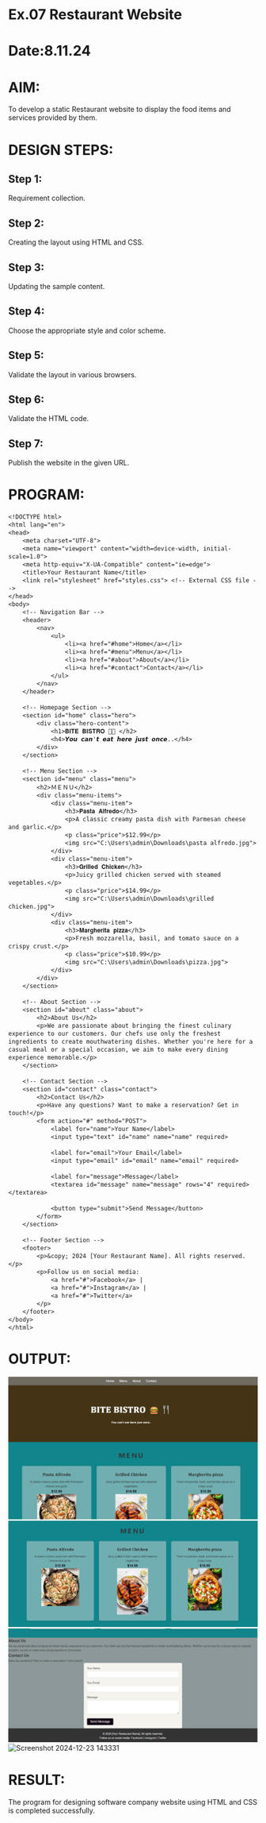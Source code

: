 # Ex.07 Restaurant Website
# Date:8.11.24
# AIM:
To develop a static Restaurant website to display the food items and services provided by them.

# DESIGN STEPS:
## Step 1:
Requirement collection.

## Step 2:
Creating the layout using HTML and CSS.

## Step 3:
Updating the sample content.

## Step 4:
Choose the appropriate style and color scheme.

## Step 5:
Validate the layout in various browsers.

## Step 6:
Validate the HTML code.

## Step 7:
Publish the website in the given URL.

# PROGRAM:
```
<!DOCTYPE html>
<html lang="en">
<head>
    <meta charset="UTF-8">
    <meta name="viewport" content="width=device-width, initial-scale=1.0">
    <meta http-equiv="X-UA-Compatible" content="ie=edge">
    <title>Your Restaurant Name</title>
    <link rel="stylesheet" href="styles.css"> <!-- External CSS file -->
</head>
<body>
    <!-- Navigation Bar -->
    <header>
        <nav>
            <ul>
                <li><a href="#home">Home</a></li>
                <li><a href="#menu">Menu</a></li>
                <li><a href="#about">About</a></li>
                <li><a href="#contact">Contact</a></li>
            </ul>
        </nav>
    </header>

    <!-- Homepage Section -->
    <section id="home" class="hero">
        <div class="hero-content">
            <h1>𝐁𝐈𝐓𝐄 𝐁𝐈𝐒𝐓𝐑𝐎 🍔🍴 </h2>
            <h4>𝙔𝙤𝙪 𝙘𝙖𝙣'𝙩 𝙚𝙖𝙩 𝙝𝙚𝙧𝙚 𝙟𝙪𝙨𝙩 𝙤𝙣𝙘𝙚..</h4>
        </div>
    </section>

    <!-- Menu Section -->
    <section id="menu" class="menu">
        <h2>ＭＥＮＵ</h2>
        <div class="menu-items">
            <div class="menu-item">
                <h3>𝐏𝐚𝐬𝐭𝐚 𝐀𝐥𝐟𝐫𝐞𝐝𝐨</h3>
                <p>A classic creamy pasta dish with Parmesan cheese and garlic.</p>
                <p class="price">$12.99</p>
                <img src="C:\Users\admin\Downloads\pasta alfredo.jpg">
            </div>
            <div class="menu-item">
                <h3>𝐆𝐫𝐢𝐥𝐥𝐞𝐝 𝐂𝐡𝐢𝐜𝐤𝐞𝐧</h3>
                <p>Juicy grilled chicken served with steamed vegetables.</p>
                <p class="price">$14.99</p>
                <img src="C:\Users\admin\Downloads\grilled chicken.jpg">
            </div>
            <div class="menu-item">
                <h3>𝐌𝐚𝐫𝐠𝐡𝐞𝐫𝐢𝐭𝐚 𝐩𝐢𝐳𝐳𝐚</h3>
                <p>Fresh mozzarella, basil, and tomato sauce on a crispy crust.</p>
                <p class="price">$10.99</p>
                <img src="C:\Users\admin\Downloads\pizza.jpg">
            </div>
        </div>
    </section>

    <!-- About Section -->
    <section id="about" class="about">
        <h2>About Us</h2>
        <p>We are passionate about bringing the finest culinary experience to our customers. Our chefs use only the freshest ingredients to create mouthwatering dishes. Whether you're here for a casual meal or a special occasion, we aim to make every dining experience memorable.</p>
    </section>

    <!-- Contact Section -->
    <section id="contact" class="contact">
        <h2>Contact Us</h2>
        <p>Have any questions? Want to make a reservation? Get in touch!</p>
        <form action="#" method="POST">
            <label for="name">Your Name</label>
            <input type="text" id="name" name="name" required>

            <label for="email">Your Email</label>
            <input type="email" id="email" name="email" required>

            <label for="message">Message</label>
            <textarea id="message" name="message" rows="4" required></textarea>

            <button type="submit">Send Message</button>
        </form>
    </section>

    <!-- Footer Section -->
    <footer>
        <p>&copy; 2024 [Your Restaurant Name]. All rights reserved.</p>
        <p>Follow us on social media: 
            <a href="#">Facebook</a> | 
            <a href="#">Instagram</a> | 
            <a href="#">Twitter</a>
        </p>
    </footer>
</body>
</html>
```
# OUTPUT:
![alt text](<Screenshot 2024-12-22 130726.png>)
![alt text](<Screenshot 2024-12-22 130745.png>)
![alt text](<Screenshot 2024-12-22 130801.png>)
![Screenshot 2024-12-23 143331](https://github.com/user-attachments/assets/ba01a25f-973d-4bbe-97df-79b6565e93a0)


# RESULT:
The program for designing software company website using HTML and CSS is completed successfully.
